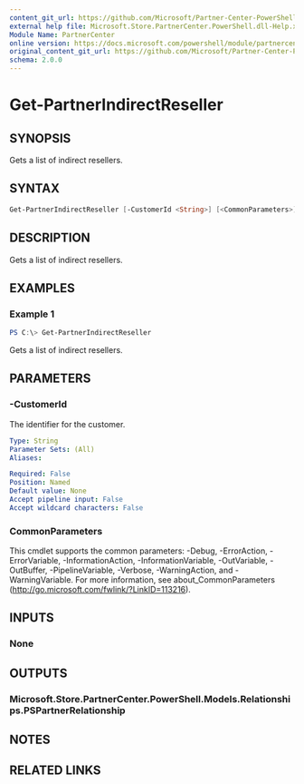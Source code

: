 ```yaml
---
content_git_url: https://github.com/Microsoft/Partner-Center-PowerShell/blob/master/docs/help/Get-PartnerIndirectReseller.md
external help file: Microsoft.Store.PartnerCenter.PowerShell.dll-Help.xml
Module Name: PartnerCenter
online version: https://docs.microsoft.com/powershell/module/partnercenter/Get-PartnerIndirectReseller
original_content_git_url: https://github.com/Microsoft/Partner-Center-PowerShell/blob/master/docs/help/Get-PartnerIndirectReseller.md
schema: 2.0.0
---
```


# Get-PartnerIndirectReseller

## SYNOPSIS
Gets a list of indirect resellers.

## SYNTAX

```powershell
Get-PartnerIndirectReseller [-CustomerId <String>] [<CommonParameters>]
```

## DESCRIPTION
Gets a list of indirect resellers.

## EXAMPLES

### Example 1
```powershell
PS C:\> Get-PartnerIndirectReseller
```

Gets a list of indirect resellers.

## PARAMETERS

### -CustomerId
The identifier for the customer.

```yaml
Type: String
Parameter Sets: (All)
Aliases:

Required: False
Position: Named
Default value: None
Accept pipeline input: False
Accept wildcard characters: False
```

### CommonParameters
This cmdlet supports the common parameters: -Debug, -ErrorAction, -ErrorVariable, -InformationAction, -InformationVariable, -OutVariable, -OutBuffer, -PipelineVariable, -Verbose, -WarningAction, and -WarningVariable. For more information, see about_CommonParameters (http://go.microsoft.com/fwlink/?LinkID=113216).

## INPUTS

### None

## OUTPUTS

### Microsoft.Store.PartnerCenter.PowerShell.Models.Relationships.PSPartnerRelationship

## NOTES

## RELATED LINKS
